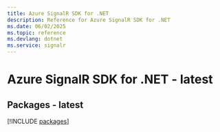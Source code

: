 ```yaml
---
title: Azure SignalR SDK for .NET
description: Reference for Azure SignalR SDK for .NET
ms.date: 06/02/2025
ms.topic: reference
ms.devlang: dotnet
ms.service: signalr
---
```

# Azure SignalR SDK for .NET - latest
## Packages - latest
[!INCLUDE [packages](signalr-index.md)]